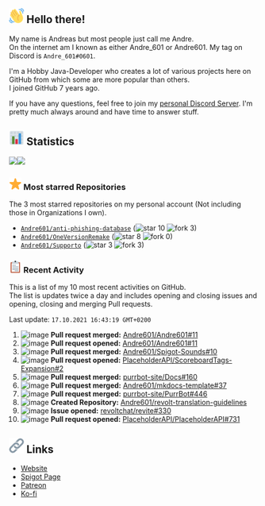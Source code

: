 <!-- Links -->
[purr]: https://purrbot.site
[discord]: https://discord.gg/6dazXp6
[website]: https://andre601.ch
[spigot]: https://www.spigotmc.org/resources/authors/56829/
[patreon]: https://patreon.com/andre_601
[ko-fi]: https://ko-fi.com/andre_601

<!-- SVGs -->
[star]: https://cdn.jsdelivr.net/gh/Readme-Workflows/Readme-Icons@main/icons/octicons/StarredRepository.svg
[fork]: https://cdn.jsdelivr.net/gh/Readme-Workflows/Readme-Icons@main/icons/octicons/ForkedRepository.svg

## <img alt="emoji" src="https://raw.githubusercontent.com/twitter/twemoji/master/assets/svg/1f44b.svg" height="30em"> Hello there!
My name is Andreas but most people just call me Andre.  
On the internet am I known as either Andre_601 or Andre601. My tag on Discord is `Andre_601#0601`.

I'm a Hobby Java-Developer who creates a lot of various projects here on GitHub from which some are more popular than others.  
I joined GitHub 7 years ago.

If you have any questions, feel free to join my [personal Discord Server][discord]. I'm pretty much always around and have time to answer stuff.

## <img alt="emoji" src="https://raw.githubusercontent.com/twitter/twemoji/master/assets/svg/1f4ca.svg" height="30em"> Statistics
<img height="195px" src="https://github-readme-stats.vercel.app/api?username=Andre601&show_icons=true&hide_rank=true&title_color=3498db&bg_color=ffffff00&text_color=718096&disable_animations=true"><img height="195px" src="https://github-readme-stats.vercel.app/api/top-langs?username=Andre601&layout=compact&title_color=3498db&bg_color=ffffff00&text_color=718096">

### <img alt="emoji" src="https://raw.githubusercontent.com/twitter/twemoji/master/assets/svg/2b50.svg" height="25em"> Most starred Repositories
The 3 most starred repositories on my personal account (Not including those in Organizations I own).

- [`Andre601/anti-phishing-database`](https://github.com/Andre601/anti-phishing-database) (![star] 10 ![fork] 3)
- [`Andre601/OneVersionRemake`](https://github.com/Andre601/OneVersionRemake) (![star] 8 ![fork] 0)
- [`Andre601/Supporto`](https://github.com/Andre601/Supporto) (![star] 3 ![fork] 3)

### <img alt="emoji" src="https://raw.githubusercontent.com/twitter/twemoji/master/assets/svg/1f4cb.svg" height="25em"> Recent Activity
This is a list of my 10 most recent activities on GitHub.  
The list is updates twice a day and includes opening and closing issues and opening, closing and merging Pull requests.

<!--RECENT_ACTIVITY:last_update-->
Last update: `17.10.2021 16:43:19 GMT+0200`
<!--RECENT_ACTIVITY:last_update_end-->
<!--RECENT_ACTIVITY:start-->
1. ![image](https://cdn.jsdelivr.net/gh/Readme-Workflows/Readme-Icons@main/icons/octicons/PullRequestMerged.svg) **Pull request merged:** [Andre601/Andre601#11](https://github.com/Andre601/Andre601/pull/11)
2. ![image](https://cdn.jsdelivr.net/gh/Readme-Workflows/Readme-Icons@main/icons/octicons/PullRequestOpened.svg) **Pull request opened:** [Andre601/Andre601#11](https://github.com/Andre601/Andre601/pull/11)
3. ![image](https://cdn.jsdelivr.net/gh/Readme-Workflows/Readme-Icons@main/icons/octicons/PullRequestMerged.svg) **Pull request merged:** [Andre601/Spigot-Sounds#10](https://github.com/Andre601/Spigot-Sounds/pull/10)
4. ![image](https://cdn.jsdelivr.net/gh/Readme-Workflows/Readme-Icons@main/icons/octicons/PullRequestOpened.svg) **Pull request opened:** [PlaceholderAPI/ScoreboardTags-Expansion#2](https://github.com/PlaceholderAPI/ScoreboardTags-Expansion/pull/2)
5. ![image](https://cdn.jsdelivr.net/gh/Readme-Workflows/Readme-Icons@main/icons/octicons/PullRequestMerged.svg) **Pull request merged:** [purrbot-site/Docs#160](https://github.com/purrbot-site/Docs/pull/160)
6. ![image](https://cdn.jsdelivr.net/gh/Readme-Workflows/Readme-Icons@main/icons/octicons/PullRequestMerged.svg) **Pull request merged:** [Andre601/mkdocs-template#37](https://github.com/Andre601/mkdocs-template/pull/37)
7. ![image](https://cdn.jsdelivr.net/gh/Readme-Workflows/Readme-Icons@main/icons/octicons/PullRequestMerged.svg) **Pull request merged:** [purrbot-site/PurrBot#446](https://github.com/purrbot-site/PurrBot/pull/446)
8. ![image](https://cdn.jsdelivr.net/gh/Readme-Workflows/Readme-Icons@main/icons/octicons/Repository.svg) **Created Repository:** [Andre601/revolt-translation-guidelines](https://github.com/Andre601/revolt-translation-guidelines)
9. ![image](https://cdn.jsdelivr.net/gh/Readme-Workflows/Readme-Icons@main/icons/octicons/IssueOpened.svg) **Issue opened:** [revoltchat/revite#330](https://github.com/revoltchat/revite/issues/330)
10. ![image](https://cdn.jsdelivr.net/gh/Readme-Workflows/Readme-Icons@main/icons/octicons/PullRequestOpened.svg) **Pull request opened:** [PlaceholderAPI/PlaceholderAPI#731](https://github.com/PlaceholderAPI/PlaceholderAPI/pull/731)
<!--RECENT_ACTIVITY:end-->

## <img alt="emoji" src="https://raw.githubusercontent.com/twitter/twemoji/master/assets/svg/1f517.svg" height="30em"> Links
- [Website]
- [Spigot Page][spigot]
- [Patreon]
- [Ko-fi]
